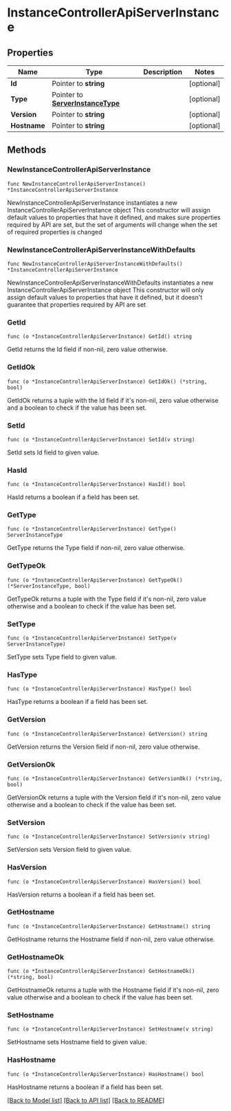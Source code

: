 # InstanceControllerApiServerInstance

## Properties

Name | Type | Description | Notes
------------ | ------------- | ------------- | -------------
**Id** | Pointer to **string** |  | [optional] 
**Type** | Pointer to [**ServerInstanceType**](ServerInstanceType.md) |  | [optional] 
**Version** | Pointer to **string** |  | [optional] 
**Hostname** | Pointer to **string** |  | [optional] 

## Methods

### NewInstanceControllerApiServerInstance

`func NewInstanceControllerApiServerInstance() *InstanceControllerApiServerInstance`

NewInstanceControllerApiServerInstance instantiates a new InstanceControllerApiServerInstance object
This constructor will assign default values to properties that have it defined,
and makes sure properties required by API are set, but the set of arguments
will change when the set of required properties is changed

### NewInstanceControllerApiServerInstanceWithDefaults

`func NewInstanceControllerApiServerInstanceWithDefaults() *InstanceControllerApiServerInstance`

NewInstanceControllerApiServerInstanceWithDefaults instantiates a new InstanceControllerApiServerInstance object
This constructor will only assign default values to properties that have it defined,
but it doesn't guarantee that properties required by API are set

### GetId

`func (o *InstanceControllerApiServerInstance) GetId() string`

GetId returns the Id field if non-nil, zero value otherwise.

### GetIdOk

`func (o *InstanceControllerApiServerInstance) GetIdOk() (*string, bool)`

GetIdOk returns a tuple with the Id field if it's non-nil, zero value otherwise
and a boolean to check if the value has been set.

### SetId

`func (o *InstanceControllerApiServerInstance) SetId(v string)`

SetId sets Id field to given value.

### HasId

`func (o *InstanceControllerApiServerInstance) HasId() bool`

HasId returns a boolean if a field has been set.

### GetType

`func (o *InstanceControllerApiServerInstance) GetType() ServerInstanceType`

GetType returns the Type field if non-nil, zero value otherwise.

### GetTypeOk

`func (o *InstanceControllerApiServerInstance) GetTypeOk() (*ServerInstanceType, bool)`

GetTypeOk returns a tuple with the Type field if it's non-nil, zero value otherwise
and a boolean to check if the value has been set.

### SetType

`func (o *InstanceControllerApiServerInstance) SetType(v ServerInstanceType)`

SetType sets Type field to given value.

### HasType

`func (o *InstanceControllerApiServerInstance) HasType() bool`

HasType returns a boolean if a field has been set.

### GetVersion

`func (o *InstanceControllerApiServerInstance) GetVersion() string`

GetVersion returns the Version field if non-nil, zero value otherwise.

### GetVersionOk

`func (o *InstanceControllerApiServerInstance) GetVersionOk() (*string, bool)`

GetVersionOk returns a tuple with the Version field if it's non-nil, zero value otherwise
and a boolean to check if the value has been set.

### SetVersion

`func (o *InstanceControllerApiServerInstance) SetVersion(v string)`

SetVersion sets Version field to given value.

### HasVersion

`func (o *InstanceControllerApiServerInstance) HasVersion() bool`

HasVersion returns a boolean if a field has been set.

### GetHostname

`func (o *InstanceControllerApiServerInstance) GetHostname() string`

GetHostname returns the Hostname field if non-nil, zero value otherwise.

### GetHostnameOk

`func (o *InstanceControllerApiServerInstance) GetHostnameOk() (*string, bool)`

GetHostnameOk returns a tuple with the Hostname field if it's non-nil, zero value otherwise
and a boolean to check if the value has been set.

### SetHostname

`func (o *InstanceControllerApiServerInstance) SetHostname(v string)`

SetHostname sets Hostname field to given value.

### HasHostname

`func (o *InstanceControllerApiServerInstance) HasHostname() bool`

HasHostname returns a boolean if a field has been set.


[[Back to Model list]](../README.md#documentation-for-models) [[Back to API list]](../README.md#documentation-for-api-endpoints) [[Back to README]](../README.md)


